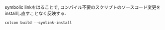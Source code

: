 symbolic linkをはることで, コンパイル不要のスクリプトのソースコード変更をinstallし直すことなく反映する. 
```
colcon build --symlink-install
```
